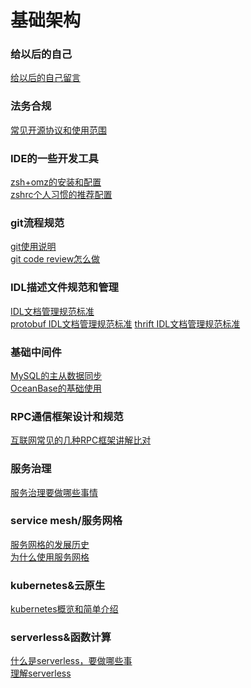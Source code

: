 <!--
 * @Author: your name
 * @Date: 2022-04-13 11:30:35
 * @LastEditTime: 2022-04-18 16:58:20
 * @LastEditors: Please set LastEditors
 * @Description: 打开koroFileHeader查看配置 进行设置: https://github.com/OBKoro1/koro1FileHeader/wiki/%E9%85%8D%E7%BD%AE 
 * @FilePath: /infra-std/README.md
-->
# 基础架构
### 给以后的自己
[给以后的自己留言](./TalkToMyself.md)  

### 法务合规
[常见开源协议和使用范围](./DEV_license_risk/license_desc.md)  

### IDE的一些开发工具
[zsh+omz的安装和配置](./IDE_DEV_tool/zsh_omz_install.md)  
[zshrc个人习惯的推荐配置](./IDE_DEV_tool/zshrc_conf.md)

### git流程规范
[git使用说明](./GIT_flow_norm/GIT_useage.md)  
[git code review怎么做](./GIT_flow_norm/GIT_code_review.md)

### IDL描述文件规范和管理
[IDL文档管理规范标准](./IDL_define_std/IDL_std.md)  
[protobuf IDL文档管理规范标准](./IDL_define_std/IDL_protobuf_std.md)
[thrift IDL文档管理规范标准](./IDL_define_std/IDL_thrift_std.md)


### 基础中间件
[MySQL的主从数据同步](./middleware_architecture/mysql_data_replicate.md)  
[OceanBase的基础使用](./middleware_architecture/OceanBase_desc.md)  

### RPC通信框架设计和规范
[互联网常见的几种RPC框架讲解比对](./RPC_infra_desc/RPC_infra_compare.md)

### 服务治理
[服务治理要做哪些事情](./SOA_governance/SOA_governance_view.md)  

### service mesh/服务网格
[服务网格的发展历史](./service_mesh/service_mesh_history.md)  
[为什么使用服务网格](./service_mesh/service_mesh_why.md)

### kubernetes&云原生
[kubernetes概览和简单介绍](./kubernetes_and_CNCF/kubernetes_overview.md)

### serverless&函数计算
[什么是serverless，要做哪些事](./server_less/serviceless_desc.md)  
[理解serverless](./server_less/server_less_got.md)